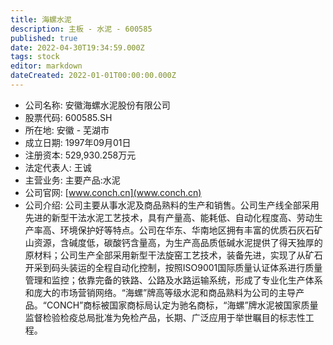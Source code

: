 ```yaml
---
title: 海螺水泥
description: 主板 - 水泥 - 600585
published: true
date: 2022-04-30T19:34:59.000Z
tags: stock
editor: markdown
dateCreated: 2022-01-01T00:00:00.000Z
---
```


- 公司名称: 安徽海螺水泥股份有限公司
- 股票代码: 600585.SH
- 所在地: 安徽 - 芜湖市
- 成立日期: 1997年09月01日
- 注册资本: 529,930.258万元
- 法定代表人: 王诚
- 主营业务: 主要产品:水泥
- 公司官网: [www.conch.cn](www.conch.cn)
- 公司介绍: 公司主要从事水泥及商品熟料的生产和销售。公司生产线全部采用先进的新型干法水泥工艺技术，具有产量高、能耗低、自动化程度高、劳动生产率高、环境保护好等特点。公司在华东、华南地区拥有丰富的优质石灰石矿山资源，含碱度低，碳酸钙含量高，为生产高品质低碱水泥提供了得天独厚的原材料；公司生产全部采用新型干法旋窑工艺技术，装备先进，实现了从矿石开采到码头装运的全程自动化控制，按照ISO9001国际质量认证体系进行质量管理和监控；依靠完备的铁路、公路及水路运输系统，形成了专业化生产体系和庞大的市场营销网络。“海螺”牌高等级水泥和商品熟料为公司的主导产品。“CONCH”商标被国家商标局认定为驰名商标，“海螺”牌水泥被国家质量监督检验检疫总局批准为免检产品，长期、广泛应用于举世瞩目的标志性工程。


